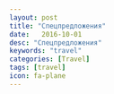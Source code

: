 ```yaml
---
layout: post
title: "Спецпредложения"
date:   2016-10-01
desc: "Спецпредложения"
keywords: "travel"
categories: [Travel]
tags: [travel]
icon: fa-plane
---
```

<script async src="//www.travelpayouts.com/ducklett/scripts.js?widget_type=slider&currency=rub&host=hydra.aviasales.ru&marker=73852.&limit=9" charset="UTF-8"></script>
